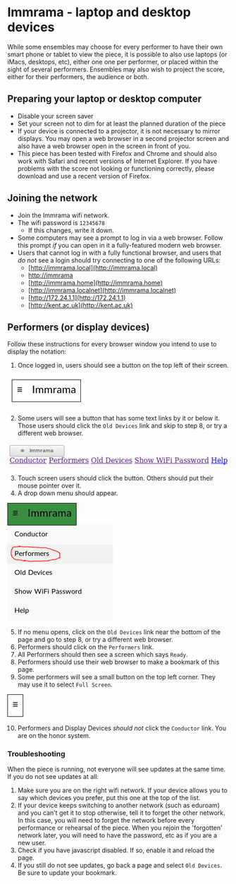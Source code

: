 # Immrama - laptop and desktop devices

While some ensembles may choose for every performer to have their own
smart phone or tablet to view the piece, it is possible to also use
laptops (or iMacs, desktops, etc), either one one per performer, or placed within the sight of several
performers. Ensembles may also wish to project the score, either for their
performers, the audience or both.

## Preparing your laptop or desktop computer

* Disable your screen saver
* Set your screen not to dim for at least the planned duration of the piece
* If your device is connected to a projector, it is not necessary to mirror displays. You may open a web browser in a second projector screen and also have a web browser open in the screen in front of you.
* This piece has been tested with Firefox and Chrome and should also work with Safari and recent versions of Internet Explorer. If you have problems with the score not looking or functioning correctly, please download and use a recent version of Firefox.

## Joining the network

* Join the Immrama wifi network.
* The wifi password is `12345678`
    *   If this changes, write it down.
* Some computers may see a prompt to log in via a web browser. Follow this prompt _if_ you can open in it a fully-featured modern web browser.
* Users that cannot log in with a fully functional browser, and users that _do not_ see a login should try connecting to one of the following URLs:
    *   [http://immrama.local](http://immrama.local)
    *   [http://immrama](http://immrama)
    *   [http://immrama.home](http://immrama.home)
    *   [http://immrama.localnet](http://immrama.localnet)
    *   [http://172.24.1.1](http://172.24.1.1)
    *   [http://kent.ac.uk](http://kent.ac.uk)

## Performers (or display devices)

Follow these instructions for every browser window you intend to use to
display the notation:

1. Once logged in, users should see a button on the top left of their screen.

  ![Button](./menu.png)

2. Some users will see a button that has some text links
  by it or below it. Those users should click the `Old Devices` link and skip to step 8, or try a different web browser.

  ![If you see this, click 'Old Devices'](./menu-glitch.png)

3. Touch screen users should click the button. Others should put their mouse pointer over it.
4. A drop down menu should appear.

  ![Dropdown menu](./dropdown.png)

5. If no menu opens, click on the `Old Devices` link near the bottom of the page and go to step 8, or try a different web browser.
7. Performers should click on the `Performers` link.
8. All Performers should then see a screen which says `Ready`.
7. Performers should use their web browser to make a bookmark of this page.
9. Some performers will see a small button on the top left corner. They may use it to select `Full Screen`.

  ![Small button](./hamburger.png)

10. Performers and Display Devices _should not_ click the `Conductor` link. You are on the honor system.

### Troubleshooting

When the piece is running, not everyone will see updates at the same time. If you do not see updates at all:

1. Make sure you are on the right wifi network. If your device allows you to say which devices you prefer,
put this one at the top of the list.
2. If your device keeps switching to another network (such as eduroam) and you can't get it to stop otherwise, tell it to forget the other network. In this case, you will need to forget the network before every performance or
rehearsal of the piece. When you rejoin the 'forgotten' network later, you will need to have the
password, etc as if you are a new user.
3. Check if you have javascript disabled. If so, enable it and reload the page.
4. If you still do not see updates, go back a page and select `Old Devices`. Be sure to update your bookmark.
